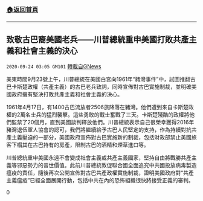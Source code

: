 ###  [:house:返回首頁](https://github.com/ourhimalayas/txt)
---

## 致敬古巴裔美國老兵——川普總統重申美國打敗共產主義和社會主義的決心
`2020-09-24 03:05 GM101` [轉載自GNews](https://gnews.org/zh-hant/381239/)

美東時間9月23號上午，川普總統在美國白宮向1961年“豬灣事件”中，試圖推翻古巴卡斯楚政權（共產主義）的古巴老兵致詞，同時宣佈對古巴實施制裁，並明確美國政府擁有堅決打敗共產主義和社會主義的決心。

1961年4月17日，有1400古巴流放者2506旅降落在豬灣。他們遭到來自卡斯楚政權的2萬名士兵的猛烈襲擊。這些勇敢的戰士奮戰了三天。卡斯楚殘酷的政權將他們監禁了20個月，直到美國談判釋放他們。川普總統表示自己很榮幸獲得2016年豬灣退伍軍人協會的認可，我們將繼續給予古巴人民堅定的支持，作為持續對抗共產主義壓迫的一部分，美國政府宣佈對古巴實施新的制裁，包括財政部禁止美國旅客下榻其在古巴持有的房產，限制古巴的酒精和煙草進口等。

川普總統重申美國永遠不會變成社會主義或共產主義國家，堅持自由將戰勝共產主義等邪惡勢力的普世價值。此前川普總統敦促聯合國全面追究中共國投放病毒製造瘟疫的責任，隨後再次公開宣佈對古巴共產政權實施制裁，證明美國政府對“共產主義瘟疫”已經全面展開行動，包括中共在內的恐怖組織很快將接受正義的審判。

0
